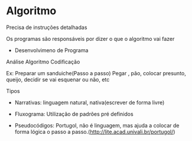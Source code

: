 # Algoritmo

Precisa de instruções detalhadas

Os programas são responsáveis por dizer o que o algoritmo vai fazer

- Desenvolvimeno de Programa

Análise
Algoritmo
Codificação

Ex: Preparar um sanduiche(Passo a passo)
Pegar , pão, colocar presunto, queijo, decidir se vai esquenar ou não, etc

Tipos
- Narrativas: linguagem natural, nativa(escrever de forma livre)

- Fluxograma: Utilização de padrões pré definidos

- Pseudocódigos: Portugol, não é linguagem,  mas ajuda a colocar de forma lógica o passo a passo.(http://lite.acad.univali.br/portugol/)





